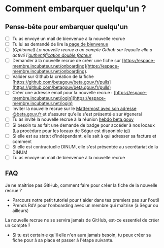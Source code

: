 # Comment embarquer quelqu'un ?

## Pense-bête pour embarquer quelqu'un

* [ ] Tu as envoyé un mail de bienvenue à la nouvelle recrue
* [ ] Tu lui as demandé de lire la[ page de bienvenue](./)
* [ ] _\(Optionnel\) La nouvelle recrue a un compte Github sur lequelle elle a activé l'_[_authentification double facteur_](https://github.com/settings/security)
* [ ] Demander à la nouvelle recrue de créer une fiche sur [https://espace-membre.incubateur.net/onboarding](https://espace-membre.incubateur.net/onboarding).
* [ ] Valider sur Github la création de la fiche [https://github.com/betagouv/beta.gouv.fr/pulls](https://github.com/betagouv/beta.gouv.fr/pulls)
* [ ] Créer une adresse email pour la nouvelle recrue : [https://espace-membre.incubateur.net/login](https://espace-membre.incubateur.net/login)
* [ ] Inviter la nouvelle recrue sur le [Mattermost avec son adresse @beta.gouv.fr ](https://mattermost.incubateur.net/)et s'assurer qu'elle s'est présenté·e sur \#general
* [ ] Tu as invité la nouvelle recrue à la réunion [hebdo beta.gouv ](../actions-transverses/rituels/standup.md)
* [ ] Si besoin tu as fait une demande de badge pour accéder à nos locaux \(La procédure pour les locaux de Ségur est disponible [ici](../../decouvrir-les-guides-des-autres-incubateurs/incubateur-de-la-dinum/locaux/badge-pour-travailler-a-segur.md)\)
* [ ] Si elle est au statut d'indépendant, elle sait à qui adresser sa facture et comment
* [ ] Si elle est contractuelle DINUM, elle s'est présentée au secrétariat de la DINUM
* [ ] Tu as envoyé un mail de bienvenue à la nouvelle recrue

## FAQ

Je ne maitrise pas GitHub, comment faire pour créer la fiche de la nouvelle recrue ?

* Parcours notre petit tutoriel pour t'aider dans tes premiers pas sur l'outil
* Prends RdV pour l’onboarding avec un membre qui maîtrise \(à Ségur ou ailleurs\)

La nouvelle recrue ne se servira jamais de GitHub, est-ce essentiel de créer un compte ?

* Si tu est certain·e qu'il·elle n'en aura jamais besoin, tu peux créer sa fiche pour à sa place et passer à l'étape suivante.

